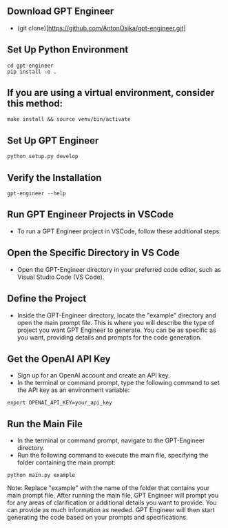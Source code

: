 ## Download GPT Engineer
- (git clone)[https://github.com/AntonOsika/gpt-engineer.git]
## Set Up Python Environment
```
cd gpt-engineer
pip install -e .
```
## If you are using a virtual environment, consider this method:
```
make install && source venv/bin/activate
```

## Set Up GPT Engineer
```
python setup.py develop
```

## Verify the Installation
```
gpt-engineer --help
```

## Run GPT Engineer Projects in VSCode
- To run a GPT Engineer project in VSCode, follow these additional steps:

## Open the Specific Directory in VS Code

- Open the GPT-Engineer directory in your preferred code editor, such as Visual Studio Code (VS Code).

## Define the Project

- Inside the GPT-Engineer directory, locate the "example" directory and open the main prompt file. This is where you will describe the type of project you want GPT Engineer to generate. You can be as specific as you want, providing details and prompts for the code generation.

## Get the OpenAI API Key

- Sign up for an OpenAI account and create an API key.
- In the terminal or command prompt, type the following command to set the API key as an environment variable:
```
export OPENAI_API_KEY=your_api_key
```

## Run the Main File

- In the terminal or command prompt, navigate to the GPT-Engineer directory.
- Run the following command to execute the main file, specifying the folder containing the main prompt:
```
python main.py example
```

Note: Replace "example" with the name of the folder that contains your main prompt file.
After running the main file, GPT Engineer will prompt you for any areas of clarification or additional details you want to provide. You can provide as much information as needed. GPT Engineer will then start generating the code based on your prompts and specifications.
